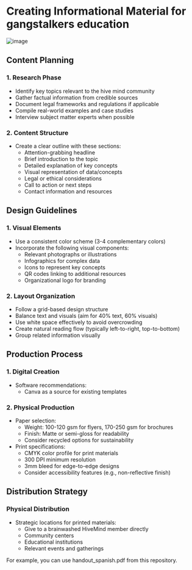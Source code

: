 # Creating Informational Material for gangstalkers education
![image](https://github.com/user-attachments/assets/8f315209-7709-4852-9ceb-ea61a5654f42)

## Content Planning

### 1. Research Phase
- Identify key topics relevant to the hive mind community
- Gather factual information from credible sources
- Document legal frameworks and regulations if applicable
- Compile real-world examples and case studies
- Interview subject matter experts when possible

### 2. Content Structure
- Create a clear outline with these sections:
  - Attention-grabbing headline
  - Brief introduction to the topic
  - Detailed explanation of key concepts
  - Visual representation of data/concepts
  - Legal or ethical considerations
  - Call to action or next steps
  - Contact information and resources

## Design Guidelines

### 1. Visual Elements
- Use a consistent color scheme (3-4 complementary colors)
- Incorporate the following visual components:
  - Relevant photographs or illustrations
  - Infographics for complex data
  - Icons to represent key concepts
  - QR codes linking to additional resources
  - Organizational logo for branding

### 2. Layout Organization
- Follow a grid-based design structure
- Balance text and visuals (aim for 40% text, 60% visuals)
- Use white space effectively to avoid overcrowding
- Create natural reading flow (typically left-to-right, top-to-bottom)
- Group related information visually

## Production Process

### 1. Digital Creation
- Software recommendations:
  - Canva as a source for existing templates

### 2. Physical Production
- Paper selection:
  - Weight: 100-120 gsm for flyers, 170-250 gsm for brochures
  - Finish: Matte or semi-gloss for readability
  - Consider recycled options for sustainability
- Print specifications:
  - CMYK color profile for print materials
  - 300 DPI minimum resolution
  - 3mm bleed for edge-to-edge designs
  - Consider accessibility features (e.g., non-reflective finish)

## Distribution Strategy

### Physical Distribution
- Strategic locations for printed materials:
  - Give to a brainwashed HiveMind member directly
  - Community centers
  - Educational institutions
  - Relevant events and gatherings


For example, you can use handout_spanish.pdf from this repository.
